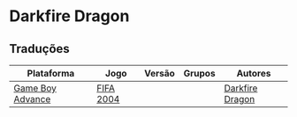 # Darkfire Dragon

## Traduções

| Plataforma | Jogo | Versão | Grupos | Autores |
| ----------- | ----------- | ----------- | ----------- | ----------- |
| [Game Boy Advance](../../traducoes/game-boy-advance/) | [FIFA 2004](../../traducoes/game-boy-advance/fifa-2004_darkfire-dragon/) |  |  | [Darkfire Dragon](../../autores/darkfire-dragon/) |